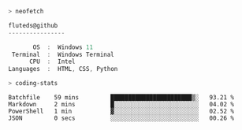 ```zsh
> neofetch
```

<!--align="left" src="https://github.com/fluteds.png" alt="logo.png" width="200"/>-->

```csharp
fluteds@github
----------------

       OS  :  Windows 11
 Terminal  :  Windows Terminal
      CPU  :  Intel
Languages  :  HTML, CSS, Python
```

```zsh
> coding-stats
```

<!--START_SECTION:waka-->

```text
Batchfile    59 mins         ███████████████████████▒░   93.21 %
Markdown     2 mins          █░░░░░░░░░░░░░░░░░░░░░░░░   04.02 %
PowerShell   1 min           ▓░░░░░░░░░░░░░░░░░░░░░░░░   02.52 %
JSON         0 secs          ░░░░░░░░░░░░░░░░░░░░░░░░░   00.26 %
```

<!--END_SECTION:waka-->

